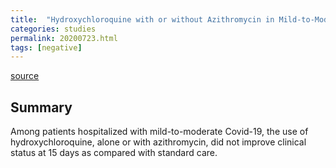 ```yaml
---
title:  "Hydroxychloroquine with or without Azithromycin in Mild-to-Moderate Covid-19"
categories: studies
permalink: 20200723.html
tags: [negative]
---
```


[source](https://www.nejm.org/doi/full/10.1056/NEJMoa2019014)

## Summary

Among patients hospitalized with mild-to-moderate Covid-19, the use of hydroxychloroquine, alone or with azithromycin, did not improve clinical status at 15 days as compared with standard care.

